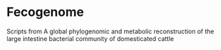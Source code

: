 # Fecogenome
Scripts from A global phylogenomic and metabolic reconstruction of the large intestine bacterial community of domesticated cattle
